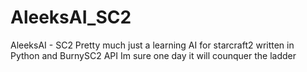 # AleeksAI_SC2
AleeksAI - SC2
Pretty much just a learning AI for starcraft2 written in Python and BurnySC2 API
Im sure one day it will counquer the ladder

